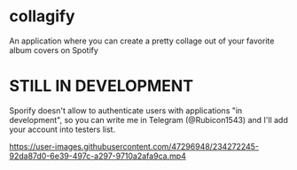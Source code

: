 # collagify
An application where you can create a pretty collage out of your favorite album covers on Spotify



# STILL IN DEVELOPMENT

Sporify doesn't allow to authenticate users with applications "in development", so you can write me in Telegram (@Rubicon1543) 
and I'll add your account into testers list.


https://user-images.githubusercontent.com/47296948/234272245-92da87d0-6e39-497c-a297-9710a2afa9ca.mp4
